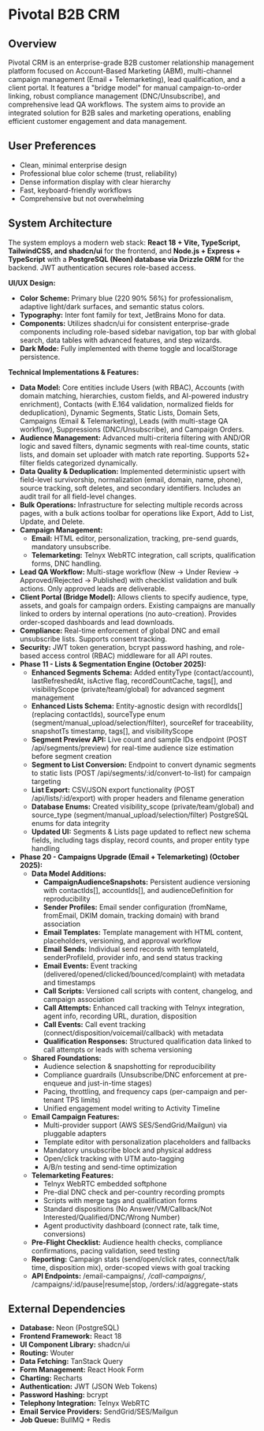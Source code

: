 # Pivotal B2B CRM

## Overview

Pivotal CRM is an enterprise-grade B2B customer relationship management platform focused on Account-Based Marketing (ABM), multi-channel campaign management (Email + Telemarketing), lead qualification, and a client portal. It features a "bridge model" for manual campaign-to-order linking, robust compliance management (DNC/Unsubscribe), and comprehensive lead QA workflows. The system aims to provide an integrated solution for B2B sales and marketing operations, enabling efficient customer engagement and data management.

## User Preferences

- Clean, minimal enterprise design
- Professional blue color scheme (trust, reliability)
- Dense information display with clear hierarchy
- Fast, keyboard-friendly workflows
- Comprehensive but not overwhelming

## System Architecture

The system employs a modern web stack: **React 18 + Vite, TypeScript, TailwindCSS, and shadcn/ui** for the frontend, and **Node.js + Express + TypeScript** with a **PostgreSQL (Neon) database via Drizzle ORM** for the backend. JWT authentication secures role-based access.

**UI/UX Design:**
- **Color Scheme:** Primary blue (220 90% 56%) for professionalism, adaptive light/dark surfaces, and semantic status colors.
- **Typography:** Inter font family for text, JetBrains Mono for data.
- **Components:** Utilizes shadcn/ui for consistent enterprise-grade components including role-based sidebar navigation, top bar with global search, data tables with advanced features, and step wizards.
- **Dark Mode:** Fully implemented with theme toggle and localStorage persistence.

**Technical Implementations & Features:**

- **Data Model:** Core entities include Users (with RBAC), Accounts (with domain matching, hierarchies, custom fields, and AI-powered industry enrichment), Contacts (with E.164 validation, normalized fields for deduplication), Dynamic Segments, Static Lists, Domain Sets, Campaigns (Email & Telemarketing), Leads (with multi-stage QA workflow), Suppressions (DNC/Unsubscribe), and Campaign Orders.
- **Audience Management:** Advanced multi-criteria filtering with AND/OR logic and saved filters, dynamic segments with real-time counts, static lists, and domain set uploader with match rate reporting. Supports 52+ filter fields categorized dynamically.
- **Data Quality & Deduplication:** Implemented deterministic upsert with field-level survivorship, normalization (email, domain, name, phone), source tracking, soft deletes, and secondary identifiers. Includes an audit trail for all field-level changes.
- **Bulk Operations:** Infrastructure for selecting multiple records across pages, with a bulk actions toolbar for operations like Export, Add to List, Update, and Delete.
- **Campaign Management:**
    - **Email:** HTML editor, personalization, tracking, pre-send guards, mandatory unsubscribe.
    - **Telemarketing:** Telnyx WebRTC integration, call scripts, qualification forms, DNC handling.
- **Lead QA Workflow:** Multi-stage workflow (New → Under Review → Approved/Rejected → Published) with checklist validation and bulk actions. Only approved leads are deliverable.
- **Client Portal (Bridge Model):** Allows clients to specify audience, type, assets, and goals for campaign orders. Existing campaigns are manually linked to orders by internal operations (no auto-creation). Provides order-scoped dashboards and lead downloads.
- **Compliance:** Real-time enforcement of global DNC and email unsubscribe lists. Supports consent tracking.
- **Security:** JWT token generation, bcrypt password hashing, and role-based access control (RBAC) middleware for all API routes.
- **Phase 11 - Lists & Segmentation Engine (October 2025):**
    - **Enhanced Segments Schema:** Added entityType (contact/account), lastRefreshedAt, isActive flag, recordCountCache, tags[], and visibilityScope (private/team/global) for advanced segment management
    - **Enhanced Lists Schema:** Entity-agnostic design with recordIds[] (replacing contactIds), sourceType enum (segment/manual_upload/selection/filter), sourceRef for traceability, snapshotTs timestamp, tags[], and visibilityScope
    - **Segment Preview API:** Live count and sample IDs endpoint (POST /api/segments/preview) for real-time audience size estimation before segment creation
    - **Segment to List Conversion:** Endpoint to convert dynamic segments to static lists (POST /api/segments/:id/convert-to-list) for campaign targeting
    - **List Export:** CSV/JSON export functionality (POST /api/lists/:id/export) with proper headers and filename generation
    - **Database Enums:** Created visibility_scope (private/team/global) and source_type (segment/manual_upload/selection/filter) PostgreSQL enums for data integrity
    - **Updated UI:** Segments & Lists page updated to reflect new schema fields, including tags display, record counts, and proper entity type handling
- **Phase 20 - Campaigns Upgrade (Email + Telemarketing) (October 2025):**
    - **Data Model Additions:**
        - **CampaignAudienceSnapshots:** Persistent audience versioning with contactIds[], accountIds[], and audienceDefinition for reproducibility
        - **Sender Profiles:** Email sender configuration (fromName, fromEmail, DKIM domain, tracking domain) with brand association
        - **Email Templates:** Template management with HTML content, placeholders, versioning, and approval workflow
        - **Email Sends:** Individual send records with templateId, senderProfileId, provider info, and send status tracking
        - **Email Events:** Event tracking (delivered/opened/clicked/bounced/complaint) with metadata and timestamps
        - **Call Scripts:** Versioned call scripts with content, changelog, and campaign association
        - **Call Attempts:** Enhanced call tracking with Telnyx integration, agent info, recording URL, duration, disposition
        - **Call Events:** Call event tracking (connect/disposition/voicemail/callback) with metadata
        - **Qualification Responses:** Structured qualification data linked to call attempts or leads with schema versioning
    - **Shared Foundations:**
        - Audience selection & snapshotting for reproducibility
        - Compliance guardrails (Unsubscribe/DNC enforcement at pre-enqueue and just-in-time stages)
        - Pacing, throttling, and frequency caps (per-campaign and per-tenant TPS limits)
        - Unified engagement model writing to Activity Timeline
    - **Email Campaign Features:**
        - Multi-provider support (AWS SES/SendGrid/Mailgun) via pluggable adapters
        - Template editor with personalization placeholders and fallbacks
        - Mandatory unsubscribe block and physical address
        - Open/click tracking with UTM auto-tagging
        - A/B/n testing and send-time optimization
    - **Telemarketing Features:**
        - Telnyx WebRTC embedded softphone
        - Pre-dial DNC check and per-country recording prompts
        - Scripts with merge tags and qualification forms
        - Standard dispositions (No Answer/VM/Callback/Not Interested/Qualified/DNC/Wrong Number)
        - Agent productivity dashboard (connect rate, talk time, conversions)
    - **Pre-Flight Checklist:** Audience health checks, compliance confirmations, pacing validation, seed testing
    - **Reporting:** Campaign stats (send/open/click rates, connect/talk time, disposition mix), order-scoped views with goal tracking
    - **API Endpoints:** /email-campaigns/*, /call-campaigns/*, /campaigns/:id/pause|resume|stop, /orders/:id/aggregate-stats

## External Dependencies

- **Database:** Neon (PostgreSQL)
- **Frontend Framework:** React 18
- **UI Component Library:** shadcn/ui
- **Routing:** Wouter
- **Data Fetching:** TanStack Query
- **Form Management:** React Hook Form
- **Charting:** Recharts
- **Authentication:** JWT (JSON Web Tokens)
- **Password Hashing:** bcrypt
- **Telephony Integration:** Telnyx WebRTC
- **Email Service Providers:** SendGrid/SES/Mailgun
- **Job Queue:** BullMQ + Redis